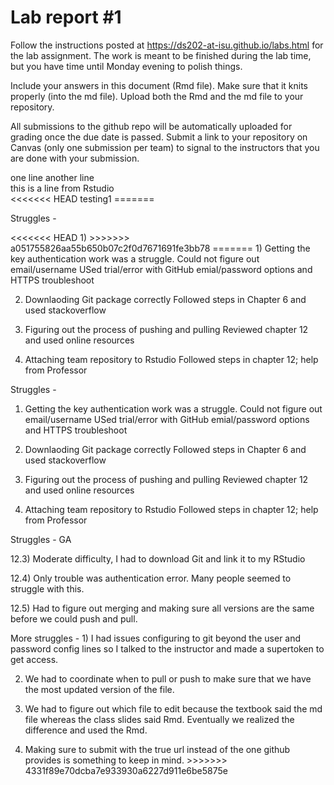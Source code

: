 
<!-- README.md is generated from README.Rmd. Please edit the README.Rmd file -->

# Lab report \#1

Follow the instructions posted at
<https://ds202-at-isu.github.io/labs.html> for the lab assignment. The
work is meant to be finished during the lab time, but you have time
until Monday evening to polish things.

Include your answers in this document (Rmd file). Make sure that it
knits properly (into the md file). Upload both the Rmd and the md file
to your repository.

All submissions to the github repo will be automatically uploaded for
grading once the due date is passed. Submit a link to your repository on
Canvas (only one submission per team) to signal to the instructors that
you are done with your submission.

one line another line  
this is a line from Rstudio  
\<\<\<\<\<\<\< HEAD testing1 =======

Struggles -

\<\<\<\<\<\<\< HEAD 1) \>\>\>\>\>\>\>
a051755826aa55b650b07c2f0d7671691fe3bb78 ======= 1) Getting the key
authentication work was a struggle. Could not figure out email/username
USed trial/error with GitHub emial/password options and HTTPS
troubleshoot

2)  Downlaoding Git package correctly Followed steps in Chapter 6 and
    used stackoverflow

3)  Figuring out the process of pushing and pulling Reviewed chapter 12
    and used online resources

4)  Attaching team repository to Rstudio Followed steps in chapter 12;
    help from Professor

Struggles -

1)  Getting the key authentication work was a struggle. Could not figure
    out email/username USed trial/error with GitHub emial/password
    options and HTTPS troubleshoot

2)  Downlaoding Git package correctly Followed steps in Chapter 6 and
    used stackoverflow

3)  Figuring out the process of pushing and pulling Reviewed chapter 12
    and used online resources

4)  Attaching team repository to Rstudio Followed steps in chapter 12;
    help from Professor

Struggles - GA

12.3) Moderate difficulty, I had to download Git and link it to my
RStudio

12.4) Only trouble was authentication error. Many people seemed to
struggle with this.

12.5) Had to figure out merging and making sure all versions are the
same before we could push and pull.

More struggles - 1) I had issues configuring to git beyond the user and
password config lines so I talked to the instructor and made a
supertoken to get access.

2)  We had to coordinate when to pull or push to make sure that we have
    the most updated version of the file.

3)  We had to figure out which file to edit because the textbook said
    the md file whereas the class slides said Rmd. Eventually we
    realized the difference and used the Rmd.

4)  Making sure to submit with the true url instead of the one github
    provides is something to keep in mind. \>\>\>\>\>\>\>
    4331f89e70dcba7e933930a6227d911e6be5875e
